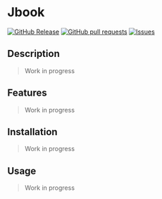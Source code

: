 # Jbook
[![GitHub Release](https://img.shields.io/github/release/zjayers/jbook.svg?style=flat)](https://github.com/zjayers/jbook/releases)
[![GitHub pull requests](https://img.shields.io/github/issues-pr/zjayers/jbook.svg?style=flat)](https://github.com/zjayers/jbook/pulls)
[![Issues](https://img.shields.io/github/issues-raw/zjayers/jbook.svg?maxAge=25000)](https://github.com/zjayers/jbook/issues)

## Description

> Work in progress

## Features

> Work in progress

## Installation

> Work in progress

## Usage

> Work in progress
